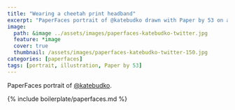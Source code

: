 ```yaml
---
title: "Wearing a cheetah print headband"
excerpt: "PaperFaces portrait of @katebudko drawn with Paper by 53 on an iPad."
image: 
  path: &image ../assets/images/paperfaces-katebudko-twitter.jpg 
  feature: *image
  cover: true
  thumbnail: /assets/images/paperfaces-katebudko-twitter-150.jpg
categories: [paperfaces]
tags: [portrait, illustration, Paper by 53]
---
```


PaperFaces portrait of [@katebudko](https://twitter.com/katebudko).

{% include boilerplate/paperfaces.md %}
